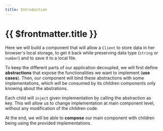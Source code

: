 ```yaml
---
title: Introduction
---
```


# {{ $frontmatter.title }}

Here we will build a component that will allow a `Client` to store data in her
browser's local storage, to get it back while preserving data
type (`string` or `number`) and to save it to a local file.

To keep the different parts of our application decoupled, we will first define
**abstractions** that expose the functionalities we want to
implement (**use cases**). Then, our component will bind these abstractions
with some implementations, which will be consumed by its children components
only knowing about the abstrations.

Each child will `inject` given implementation by calling the abstraction as key.
This will allow us to change implementation at main component level, without
any modification of the children code.

At the end, we will be able to **compose** our main component with children
being using the provided implementations.
